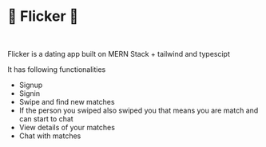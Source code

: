 <h1> 🤍 Flicker 🤍 </h1>
<br />
<p>Flicker is a dating app built on MERN Stack + tailwind and typescipt</p>
<p>It has following functionalities</p>
<ul>
    <li>Signup</li>
    <li>Signin</li>
    <li>Swipe and find new matches</li>
    <li>If the person you swiped also swiped you that means you are match and can start to chat </li>
    <li>View details of your matches</li>
    <li>Chat with matches</li>
</ul>
